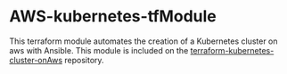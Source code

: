 AWS-kubernetes-tfModule
=============

This terraform module automates the creation of a Kubernetes cluster on aws with Ansible.
This module is included on the [terraform-kubernetes-cluster-onAws](https://github.com/mbageri/terraform-kubernetes-cluster-onAws) repository.
